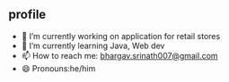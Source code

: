 ## profile

- 🔭 I’m currently working on application for retail stores
- 🌱 I’m currently learning Java, Web dev
- 📫 How to reach me: bhargav.srinath007@gmail.com
- 😄 Pronouns:he/him

